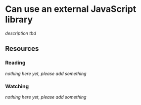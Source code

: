# Can use an external JavaScript library

_description tbd_

## Resources

### Reading

_nothing here yet, please add something_

### Watching

_nothing here yet, please add something_
